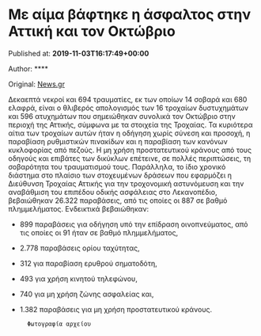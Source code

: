 
# Με αίμα βάφτηκε η άσφαλτος στην Αττική και τον Οκτώβριο

Published at: **2019-11-03T16:17:49+00:00**

Author: ****

Original: [News.gr](https://www.news.gr/ellada/article/2017756/me-ema-vaftike-i-asfaltos-stin-attiki-ke-ton-oktovrio.html)

Δεκαεπτά νεκροί και 694 τραυματίες, εκ των οποίων 14 σοβαρά και 680 ελαφρά, είναι ο θλιβερός απολογισμός των 16 τροχαίων δυστυχημάτων και 596 ατυχημάτων που σημειώθηκαν συνολικά τον Οκτώβριο στην περιοχή της Αττικής, σύμφωνα με τα στοιχεία της Τροχαίας.
Τα κυριότερα αίτια των τροχαίων αυτών ήταν η οδήγηση χωρίς σύνεση και προσοχή, η παραβίαση ρυθμιστικών πινακίδων και η παραβίαση των κανόνων κυκλοφορίας από πεζούς. Η μη χρήση προστατευτικού κράνους από τους οδηγούς και επιβάτες των δικύκλων επέτεινε, σε πολλές περιπτώσεις, τη σοβαρότητα του τραυματισμού τους.
Παράλληλα, το ίδιο χρονικό διάστημα στο πλαίσιο των στοχευμένων δράσεων που εφαρμόζει η Διεύθυνση Τροχαίας Αττικής για την τροχονομική αστυνόμευση και την αναβάθμιση του επιπέδου οδικής ασφάλειας στο Λεκανοπέδιο, βεβαιώθηκαν 26.322 παραβάσεις, από τις οποίες οι 887 σε βαθμό πλημμελήματος.
Ενδεικτικά βεβαιώθηκαν:
- 899 παραβάσεις για οδήγηση υπό την επίδραση οινοπνεύματος, από τις οποίες οι 91 ήταν σε βαθμό πλημμελήματος,
- 2.778 παραβάσεις ορίου ταχύτητας,
- 312 για παραβίαση ερυθρού σηματοδότη,
- 493 για χρήση κινητού τηλεφώνου,
- 740 για μη χρήση ζώνης ασφαλείας και,
- 1.382 παραβάσεις για μη χρήση προστατευτικού κράνους.

        Φωτογραφία αρχείου
      
